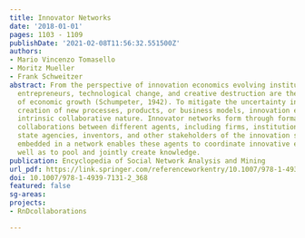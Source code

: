 ```yaml
---
title: Innovator Networks
date: '2018-01-01'
pages: 1103 - 1109
publishDate: '2021-02-08T11:56:32.551500Z'
authors:
- Mario Vincenzo Tomasello
- Moritz Mueller
- Frank Schweitzer
abstract: From the perspective of innovation economics evolving institutions, innovating
  entrepreneurs, technological change, and creative destruction are the driving force
  of economic growth (Schumpeter, 1942). To mitigate the uncertainty involved in the
  creation of new processes, products, or business models, innovation exhibits an
  intrinsic collaborative nature. Innovator networks form through formal and informal
  collaborations between different agents, including firms, institutions, universities,
  state agencies, inventors, and other stakeholders of the innovation system. Being
  embedded in a network enables these agents to coordinate innovative efforts, as
  well as to pool and jointly create knowledge.
publication: Encyclopedia of Social Network Analysis and Mining
url_pdf: https://link.springer.com/referenceworkentry/10.1007/978-1-4939-7131-2_368
doi: 10.1007/978-1-4939-7131-2_368
featured: false
sg-areas:
projects:
- RnDcollaborations

---
```

